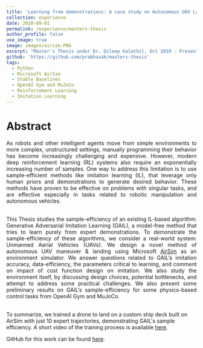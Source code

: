 ```yaml
---
title: 'Learning from demonstrations: A case study on Autonomous UAV Landing'
collection: experience
date: 2020-09-01
permalink: /experience/masters-thesis
author_profile: false
use_image: true
image: images/airsim.PNG
excerpt: "Master's Thesis under Dr. Dileep Kalathil, Oct 2019 - Present."
github: 'https://github.com/prabhasak/masters-thesis'
tags:
  - Python
  - Microsoft AirSim
  - Stable Baselines
  - OpenAI Gym and MuJoCo
  - Reinforcement Learning
  - Imitation Learning
---
```


Abstract
======

<div style="text-align: justify">

As robots and other intelligent agents move from simple environments to more complex, unstructured settings, manually programming their behavior has become increasingly challenging and expensive. However, modern deep reinforcement learning (RL) systems also require an exponentially increasing number of samples. One way to address this limitation is to use sample-efficient methods like imitation learning (IL), that leverage only human priors and demonstrations to generate desired behavior. These methods have proven to be effective on problems with singular tasks, and are effective especially in tasks related to robotic manipulation and autonomous vehicles. <br><br>

This Thesis studies the sample-efficiency of an existing IL-based algorithm: Generative Adversarial Imitation Learning (GAIL), a model-free method that tries to learn purely from expert demonstrations. To demonstrate the sample-efficiency of these algorithms, we consider a real-world system: Unmanned Aerial Vehicles (UAVs). We design a novel method of autonomous UAV maneuver & landing using Microsoft <a href="https://microsoft.github.io/AirSim/">AirSim</a> as an environment simulator. We answer questions related to GAIL’s imitation accuracy, data-efficiency, the parameters critical to learning, and comment on impact of cost function design on imitation. We also study the environment itself, by discussing design choices, potential bottlenecks, and attempt to address some practical challenges. We also present some preliminary results on GAIL’s sample-efficiency for some physics-based control tasks from OpenAI Gym and MuJoCo. <br><br>

</div>

To summarize, we trained a drone to land on a custom ship deck built on AirSim with just 10 expert trajectories, demonstrating GAIL's sample efficiency. A short video of the training process is available [here](https://youtu.be/oj4y8GOq4gk).

GitHub for this work can be found [here](https://github.com/prabhasak/masters-thesis).
<!-- GitHub for this work can be found at <h1>{{ page.github }}</h1>. -->